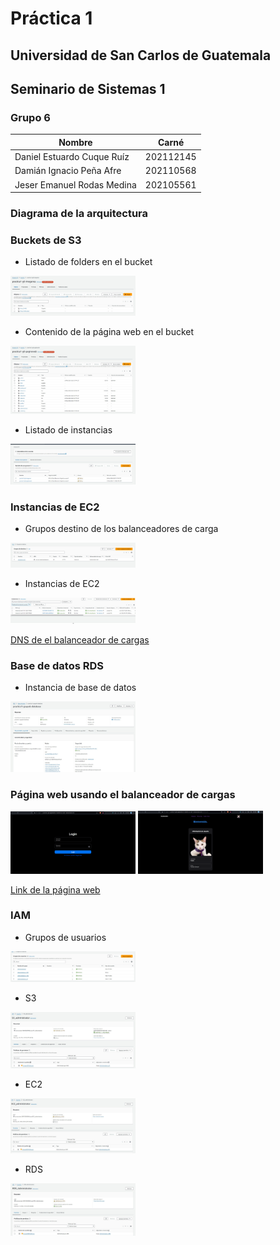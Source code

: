# Práctica 1

## Universidad de San Carlos de Guatemala

## Seminario de Sistemas 1

### Grupo 6


| **Nombre**                 	| **Carné** 	|
|----------------------------	|-----------	|
| Daniel Estuardo Cuque Ruíz 	| 202112145 	|
| Damián Ignacio Peña Afre   	| 202110568 	|
| Jeser Emanuel Rodas Medina 	| 202105561 	|

### Diagrama de la arquitectura	

### Buckets de S3

- Listado de folders en el bucket

<img src="./assets/1.jpg" alt="drawing" width="200"/>

- Contenido de la página web en el bucket

<img src="./assets/3.jpg" alt="drawing" width="200"/>

- Listado de instancias

<img src="./assets/4.jpg" alt="drawing" width="200"/>

### Instancias de EC2

- Grupos destino de los balanceadores de carga

<img src="./assets/5.jpg" alt="drawing" width="200"/>

- Instancias de EC2

<img src="./assets/9.jpg" alt="drawing" width="200"/>

[DNS de el balanceador de cargas](http://balanceador-sds1-793954245.us-east-1.elb.amazonaws.com/check)

### Base de datos RDS

- Instancia de base de datos

<img src="./assets/7.jpg" alt="drawing" width="200"/>

### Página web usando el balanceador de cargas

<img src="./assets/11.png" alt="drawing" width="200"/>

<img src="./assets/12.png" alt="drawing" width="200"/>


[Link de la página web](http://practica1-g6-paginaweb.s3-website-us-east-1.amazonaws.com/dashboard/)

### IAM

- Grupos de usuarios

<img src="./assets/8.jpg" alt="drawing" width="200"/>

- S3

<img src="./assets/2.jpg" alt="drawing" width="200"/>

- EC2

<img src="./assets/6.jpg" alt="drawing" width="200"/>

- RDS

<img src="./assets/10.jpg" alt="drawing" width="200"/>
